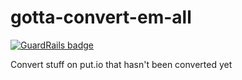 # gotta-convert-em-all

[![GuardRails badge](https://badges.production.guardrails.io/daveio/gotta-convert-em-all.svg?token=ad1cd876d6bdb836715a0084250ae54bededbc41aea7fcf06acbfbf862da0867&ts=1537123490123)](https://www.guardrails.io)

Convert stuff on put.io that hasn't been converted yet
